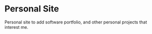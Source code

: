 # Personal Site

Personal site to add software portfolio, and other personal projects that interest me.
